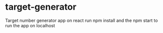 # target-generator
Target number generator app on react
run npm install and the npm start to run the app on localhost



